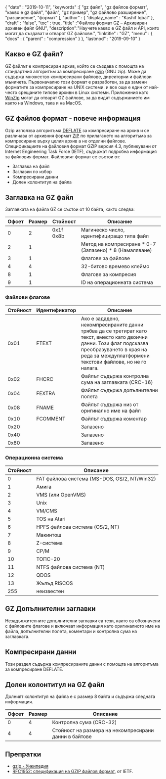 {
  "date" : "2019-10-11",
  "keywords" :[ "gz файл", "gz файлов формат", "какво е gz файл", "файл", "gz пример", "gz файлово разширение", "разширение", "формат" ],
  "author" : {
    "display_name" : "Kashif Iqbal"
},
  "draft" : "false",
  "toc" : true,
  "title" :"Файлов формат GZ – Архивиран архивен файл GNU",
  "description":"Научете какво е GZ файл и API, които могат да създават и отварят GZ файлове.",
  "linktitle" : "GZ",
  "menu" : {
    "docs" : {
      "parent" : "compression"
}
},
  "lastmod" : "2019-09-10"
}

## Какво е GZ файл?

GZ файлът е компресиран архив, който се създава с помощта на стандартния алгоритъм за компресиране [gzip](https://en.wikipedia.org/wiki/Gzip) (GNU zip). Може да съдържа множество компресирани файлове, директории и файлови мъничета. Първоначално този формат е разработен, за да замени форматите за компресиране на UNIX системи. и все още е един от най-често срещаните типове архиви в Linux системи. Приложения като [WinZip](https://www.winzip.com/en/) могат да отварят GZ файлове, за да видят съдържанието им както на Windows, така и на MacOS.

## GZ файлов формат - повече информация

Gzip използва алгоритъма [DEFLATE](https://en.wikipedia.org/wiki/DEFLATE) за компресиране на архив и се различава от архивния формат [ZIP](/bg/compression/zip/) по прилагането на алгоритъма за компресиране върху целия архив а не отделни файлове. Спецификациите на файловия формат GZIP версия 4.3, публикувани от Internet Engineering Task Force (IETF), съдържат подробна информация за файловия формат. Файловият формат се състои от:

* Заглавка на файл
* Заглавки по избор
* Компресирани данни
* Долен колонтитул на файла

## Заглавка на GZ файл ##

Заглавката на файла GZ се състои от 10 байта, както следва:

|Офсет|Размер|Стойност|Описание
---|---|---|---|
|0|2|0x1f 0x8b|Магическо число, идентифициращо типа файл
|2|1| |Метод на компресиране * 0-7 (Запазено) * 8 (Намаляване)
|3|1| |Флагове за файлове
|4|4| |32-битово времево клеймо
|8|1| |Флагове за компресия
|9|1| |ID на операционната система

### Файлови флагове ###

|Стойност|Идентификатор|Описание
---|---|---|
|0x01|FTEXT|Ако е зададено, некомпресираните данни трябва да се третират като текст, вместо като двоични данни. Този флаг подсказва преобразуването в края на реда за междуплатформени текстови файлове, но не го налага.
|0x02|FHCRC|Файлът съдържа контролна сума на заглавката (CRC-16)
|0x04|FEXTRA|Файлът съдържа допълнителни полета
|0x08|FNAME|Файлът съдържа низ от оригинално име на файл
|0x10|FCOMMENT|Файлът съдържа коментар
|0x20| |Запазено
|0x40| |Запазено
|0x80| |Запазено

### Операционна система ###

|Стойност|Описание
---|---|
|0|FAT файлова система (MS-DOS, OS/2, NT/Win32)
|1|Амига
|2|VMS (или OpenVMS)
|3|Unix
|4|VM/CMS
|5|TOS на Atari
|6|HPFS файлова система (OS/2, NT)
|7|Макинтош
|8|Z-система
|9|CP/M
|10|ТОПС-20
|11|NTFS файлова система (NT)
|12|QDOS
|13|Жълъд RISCOS
|255|неизвестен

## GZ Допълнителни заглавки ##

Незадължителните допълнителни заглавки са тези, както са обозначени с файловите флагове и включват информация като оригиналното име на файла, допълнителни полета, коментари и контролна сума на заглавката.

## Компресирани данни ##

Този раздел съдържа компресираните данни с помощта на алгоритъма за компресиране DEFLATE.

## Долен колонтитул на GZ файл ##

Долният колонтитул на файла е с размер 8 байта и съдържа следната информация.

|Офсет|Размер|Описание
---|---|---|
|0|4|Контролна сума (CRC-32)
|4|4|Стойност на размера на некомпресирани данни в байтове

## Препратки ##

* [gzip - Уикипедия](https://en.wikipedia.org/wiki/Gzip)
* [RFC1952: спецификация на GZIP файлов формат](https://datatracker.ietf.org/doc/html/rfc1952), от IETF.

